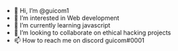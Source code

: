 - 👋 Hi, I’m @guicom1
- 👀 I’m interested in Web development
- 🌱 I’m currently learning javascript
- 💞️ I’m looking to collaborate on ethical hacking projects
- 📫 How to reach me on discord guicom#0001

<!---
El-hack-pro/El-hack-pro is a ✨ special ✨ repository because its `README.md` (this file) appears on your GitHub profile.
You can click the Preview link to take a look at your changes.
--->
